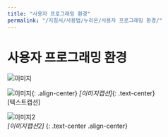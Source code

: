 ```yaml
---
title: "사용자 프로그래밍 환경"
permalink: "/지침서/사용법/누리온/사용자 프로그래밍 환경/"
---
```


# 사용자 프로그래밍 환경

![이미지](/ksc2/images/docs/figure-1.png)

![이미지](/ksc2/images/docs/figure-1.png){: .align-center}
*[이미지캡션]*{: .text-center}  
[텍스트캡션]

![이미지2](/ksc2/images/docs/figure-1.png)  
*[이미지캡션2]*
{: .text-center .align-center}

